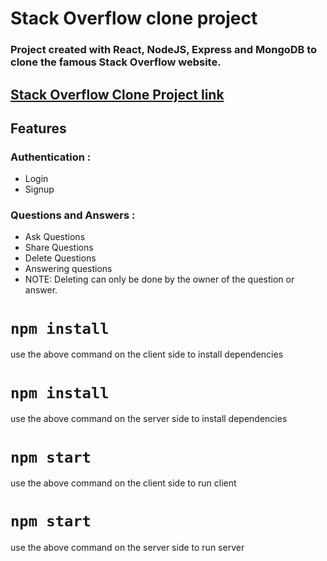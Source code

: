 # Stack Overflow clone project

### Project created with React, NodeJS, Express and MongoDB to clone the famous Stack Overflow website.

## [Stack Overflow Clone Project link](https://stack-overflow-clone-app.netlify.app)

## Features 
### Authentication :
- Login
- Signup

### Questions and Answers :
- Ask Questions
- Share Questions
- Delete Questions
- Answering questions
- NOTE: Deleting can only be done by the owner of the question or answer.


# `npm install`
use the above command on the client side to install dependencies

# `npm install`
use the above command on the server side to install dependencies

# `npm start`
use the above command on the client side to run client

# `npm start`
use the above command on the server side to run server
